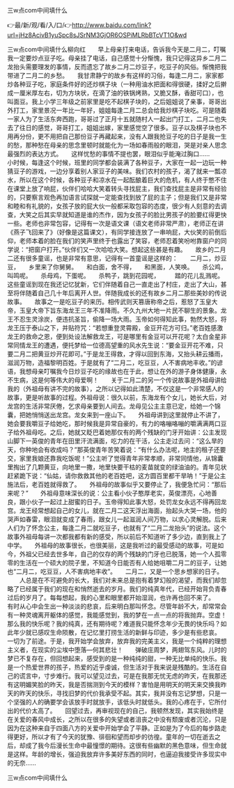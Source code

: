 三w点com中间填什么

👉最/新/观/看/入/口/👉http://www.baidu.com/link?url=jHz8AcivB1yuSpc8sJSrNM3GjOR6OSPiMLRbBTcVT1O&wd

三w点com中间填什么柳向红　　早上母亲打来电话，告诉我今天是二月二，叮嘱我一定要炒点豆子吃。母亲挂了电话，自己感觉十分惭愧，我只记得这异乡二月二龙抬头需要理发的事情，反而遗忘了故乡二月二炒豆子，吃豆子的风俗。惭愧把我带进了二月二的乡愁。　　我甘肃静宁的故乡有这样的习俗，每逢二月二，家家都炒各种豆子吃，家庭条件好的还炒棋子块（一种用油水把面和得很硬，揉好之后擀成一厘米厚左右，切为方块状，在滴了油的铁锅烤熟，又脆又酥，香甜可口），也叫面豆。我上小学三年级之前家里是吃不起棋子块的，之后姐姐说了亲事，哥哥出外打工，家里景况一年比一年好，姐姐每逢二月二总会给我炒棋子块吃。可是随着一家人为了生活东奔西跑，哥哥过了正月十五就随村人一起出门打工，二月二也失去了往日的感觉，哥哥打工，姐姐出嫁，家里感觉空了很多。豆子以及棋子块也不用再分份，更不用把自己那份豆子再藏起来，没有人跟我抢豆子吃的日子是我一生的愁，那种愁在母亲的思念里顿时就能化为一场如春雨般的眼泪，哭是对亲人思念最强烈的表达方式。　　这样忧愁的事情不提也罢，眼泪似乎能淹过胸口……　　小时候，每逢这个时候，班里的同学都会装满了各种豆子，大家在一起一边玩一种猜豆子的游戏，一边分享着别人家豆子的美味。我们农村的孩子，渴了就来一瓢凉水，所以在这个时候，各种豆子和凉水在一起酝酿着巨大的危机，有人终于憋不住在课堂上放了响屁，伙伴们哈哈大笑着转头寻找屁主，我们查找屁主是非常有经验的，只要察言观色再加语言试探就一定能查找到放了屁的主子；但是我们又是非常和睦和有礼貌的，女孩子放的屁大伙一般都采取包容的态度，很少有人刻意的去调查，大笑之后其实早就知道是谁的杰作，因为女孩子的脸比男孩子的脸要红得更快一些。老师也非常包容，记得有一次是语文课（语文老师非常严肃），老师正在讲《燕子飞回来了》（好像是这篇课文），有同学接连放了一串响屁，大伙笑的前倒后仰，老师本着的脸在我们的笑声里终于也露出了笑容，老师忍着笑吩咐靠窗户的同学说：“把窗户打开。”伙伴们又一次哈哈大笑。想起这些甚是有趣。　　故乡的二月二还有很多童谣，也是非常有意思，记得有一首童谣是这样的：　　二月二，炒豆豆，　　乡里来了你舅舅。　　和白面，舍不得，　　和黑面，人笑唤。　　杀公鸡，叫鸣呢。　　杀母鸡，下蛋呢。　　杀鸭子，跳到花园呢，　　　踏的花儿乱溅呢。　　这些童谣到现在我还记忆犹新，它们伴随着自己一直走出了村庄，走出了大山，甚至将伴随着自己几十年后离开人世。伴随我成长的还有故乡二月二那些美妙的传说故事。　　故事之一是吃豆子的来历。相传武则天篡唐称帝之后，惹怒了玉皇大帝，玉皇大帝下旨东海龙王三年不准降雨。不久九州大地一片民不聊生的景象。龙王不忍生灵涂炭，便违抗圣旨，偷降一场大雨。玉帝如何得知此事，勃然大怒，将龙王压于泰山之下，并贴符咒：“若想重登灵霄殿，金豆开花方可归。”老百姓感激龙王的救命之恩，便到处设法解救龙王，可是哪里有金豆可以开花呢？太白金星非常同情龙王的遭遇，便托梦给一位德高望重的风水先生说：“要金豆开花不难，只要二月二把黄豆炒开花即可。”于是龙王得救，才得以回到东海，又抬头耕云播雨，滋润万物，造福黎明百姓。于是就有了“二月二，吃豆豆，人不害病地丰收。”的谚语，我想母亲叮嘱我今日炒豆子吃的缘故也在于此，想让在外的游子身体健康，永不生病，这是何等伟大的母爱啊！　　关于二月二的另一个传说故事是外祖母讲给我的（外祖母有讲不完的故事），之所以记得如此清楚，不仅这是一个非常感人的故事，更是听故事的过程。外祖母说：很久以前，东海龙有个女儿，她长大后，对龙宫的生活非常厌倦，乞求母亲要到人间去。龙母见公主主意已定，给她一个锦囊，把她悄悄送出龙宫。龙女来到一座山下。　　外祖母讲到这里就停止不讲了，她会要我嚼豆子给她吃，那时候我是异常自豪的，有力的咯嘣咯嘣的嚼满满两口豆子给外祖母吃。之后，她就又眨巴着她那仅有的两个残缺的门牙开始讲：公主发现山脚下一英俊的青年在田里汗流满面，吃力的在干活，公主走过去问：“这么旱的天，你种地会有收成吗？”那英俊青年苦笑着说：“有什么办法呢，地主的租子还要交，家里我娘还靠我吃饭呢！”公主听了觉得青年非常孝顺，非常同情他，从锦囊里掏出了几颗黄豆，向地里一撒，地里快要干枯的麦苗就变的绿油油的。青年见状赶紧跪下说：“仙姑，请你救救其他的老百姓吧，这方圆百里都干旱呐！”于是公主施法后，老百姓就得救了。　　外祖母的故事似乎又要停止了，我便急忙问：“那后来呢？”　　外祖母意味深长的说：公主看小伙子憨厚老实，英俊漂亮，心地善良，跟小伙子一起过上甜蜜的日子。玉帝得知此事大怒，处罚龙女永远不得再回龙宫。龙王经常想起自己的女儿，就在二月二这天浮出海面，抬起头大哭一场，他的哭声如春雷，眼泪就变成了春雨，跟女儿一起滋润人间万物，以求心灵解脱。后来人们为了怀念公主，每逢二月二就吃豆子，也就有了“二月二龙抬头”的说法。这个故事外祖母每讲一次都我都有新的感受，所以前后不知道听了多少边，直到我上了中学。　　外祖母的故事很长，也很美丽，这是我听过的最受感动的故事，可是如今，外祖父已经去世多年，自己的仅存的两个残缺的门牙也已脱落，她一个人孤零零的生活在一个硕大的院子里，不知道今日能否有人给她咀嚼二月二的豆子，让她也“二月二，吃豆豆，人不害病地丰收”。　　二月二，又是一个思乡想家的日子。
　　人总是在不可避免的长大，我们对未来总是抱有着梦幻般的渴望，而我们却忽略了已经属于我们的现在和悄然逝去的岁月。我们的纯真年代，已经开始背负青春过后的岁月了。每每想起，我的心里和眼里都开始湿润，也许再也回不来了。　　有时从心中会生出一种淡淡的悲哀，后来明白那叫怀念。尽管年龄不大，却常常会有一种灵魂离开躯体的感觉，我能感觉到，我的梦在一点一点的将我抛弃。空虚！那么我的快乐呢？我的纯真，还有期待呢？难道我只能怀念年少无畏的快乐吗？如此年少就已感叹生命陨散，在记忆里打捞生活的新鲜与印迹，多少是有些悲哀。　　一切为了前途。于是，我开始学会放弃，放弃我的完美主义，我是一个纯粹的理想主义者，在现实的尘埃中堕落—何其悲壮！　　弹破庄周梦，两翅驾东风。儿时的梦已不复存在，但回想起来，感受到的是一种纯纯的甜，一种无比单纯的快乐。我是一个热爱世界的孩子，热爱的近乎虔诚，但生活对于我来说是残酷的。生活在自己的谎言中，寸步难行。我可以望见过去，可是在我那无忧无虑的昨天，在我那还有这明媚笑脸的昨天，我是否揣测到今天的模样？害怕是用明天的明天来交换我昨天的昨天的快乐，寻找旧梦的代价我承受不起。其实，我并没有忘记梦想，只是一个坚强的人的确要学会该放手时就放手，该低头时就低头。我的心疼在于，它所付出的代价太高了。　　回望过去，再审视现在的自己，我顿然发现，其实我始终是在关爱的春风中成长，之所以在很多的失望或者沮丧之中没有颓废或者沉沦，只是因为在这种来自于四面八方的关爱中开始学会了平静。正如是为了今后的每步路走得更好，所以才有了今天的犹豫、徘徊和望而却步的彷徨。童年的一切在逝去之后，却成了我今后漫长生命中最憧憬的期待。这很有些幽默的黑色意味，但生命就是这样。年龄的增长，强迫我放弃许多美好东西的同时，也逼迫我接受许多现实中的无奈……


三w点com中间填什么
